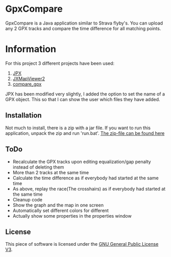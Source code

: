 # GpxCompare
GpxCompare is a Java application similar to Strava flyby's. You can upload any 2 GPX tracks and compare the time difference for all matching points.

# Information
For this project 3 different projects have been used:
1. [JPX](https://github.com/jenetics/jpx)
2. [JXMapViewer2](https://github.com/msteiger/jxmapviewer2)
3. [compare_gpx](https://github.com/jonblack/cmpgpx)

JPX has been modified very slightly, I added the option to set the name of a GPX object. This so that I can show the user which files they have added.

## Installation
Not much to install, there is a zip with a jar file. If you want to run this application, unpack the zip and run 'run.bat'. [The zip-file can be found here](GPSCompare.rar)

## ToDo
* Recalculate the GPX tracks upon editing equalization/gap penalty instead of deleting them
* More than 2 tracks at the same time
* Calculate the time difference as if everybody had started at the same time
* As above, replay the race(The crosshairs) as if everybody had started at the same time
* Cleanup code
* Show the graph and the map in one screen
* Automatically set different colors for different
* Actually show some properties in the properties window

## License
This piece of software is licensed under the [GNU General Public License V3](LICENSE).
